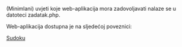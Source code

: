 (Minimlani) uvjeti koje web-aplikacija mora zadovoljavati nalaze se u datoteci zadatak.php.

Web-aplikacija dostupna je na sljedećoj poveznici:

[Sudoku](https://rp2.studenti.math.hr/~djdoris/dz1/sudoku.php)
